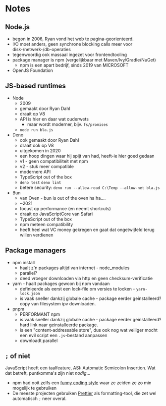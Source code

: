 # Notes

## Node.js

- begon in 2006, Ryan vond het web te pagina-georienteerd.
- I/O moet anders, geen synchrone blocking calls meer voor disk-/netwerk-/db-operaties
- tegenwoordig ook massaal ingezet voor frontendtooling
- package manager is npm (vergelijkbaar met Maven/Ivy/Gradle/NuGet)
  - npm is een apart bedrijf, sinds 2019 van MICROSOFT
- OpenJS Foundation

## JS-based runtimes

- Node
  - 2009
  - gemaakt door Ryan Dahl
  - draait op V8
  - API is hier en daar wat ouderwets
    - maar wordt moderner, bijv. `fs/promises`
  - `node run bla.js`
- Deno
  - ook gemaakt door Ryan Dahl
  - draait ook op V8
  - uitgekomen in 2020
  - een hoop dingen waar hij spijt van had, heeft-ie hier goed gedaan
  - v1 - geen compatibiliteit met npm
  - v2 - stuk meer compatible
  - modernere API
  - TypeScript out of the box
  - `deno test` `deno lint`
  - betere security: `deno run --allow-read C:\Temp --allow-net bla.js`
- Bun
  - van Oven - bun is out of the oven ha ha....
  - ~2021
  - focust op performance (en neemt shortcuts)
  - draait op JavaScriptCore van Safari
  - TypeScript out of the box
  - npm meteen compatibility
  - heeft heel wat VC money gekregen en gaat dat ongetwijfeld terug willen verdienen

## Package managers

- npm install
  - haalt z'n packages altijd van internet - node_modules
  - parallel?
  - deed vroeger downloaden via http en geen checksum-verificatie
- yarn - haalt packages gewoon bij npm vandaan
  - definieerde als eerst een lock-file om versies te locken - `yarn-lock.json`
  - is vaak sneller dankzij globale cache - package eerder geinstalleerd? copy van filesystem ipv downloaden.
- pnpm
  - PERFORMANT npm
  - is vaak sneller dankzij globale cache - package eerder geinstalleerd? hard link naar geinstalleerde package.
   - is een "content-addressable store", dus ook nog wat veiliger mocht een evil script een `.js`-bestand aanpassen
  - downloadt parallel

## `;` of niet

JavaScript heeft een taalfeature, ASI: Automatic Semicolon Insertion. Wat dat betreft, puntkomma's zijn niet _nodig_...

- npm had ooit zelfs een [funny coding style](https://carta.tech/man-pages/man7/npm-coding-style.7.html) waar ze zeiden ze zo min mogelijk te gebruiken
- De meeste projecten gebruiken [Prettier](https://marketplace.visualstudio.com/items?itemName=esbenp.prettier-vscode) als formatting-tool, die zet wel automatisch `;` neer overal.

